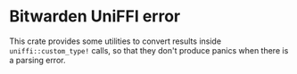 # Bitwarden UniFFI error

This crate provides some utilities to convert results inside `uniffi::custom_type!` calls, so that
they don't produce panics when there is a parsing error.

